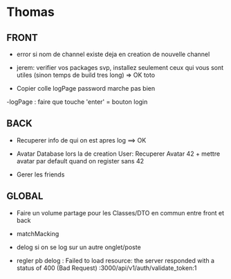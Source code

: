 # Thomas

## FRONT

- error si nom  de channel existe deja en creation de nouvelle channel

- jerem: verifier vos packages svp, installez seulement ceux qui vous sont utiles (sinon temps de build tres long) => OK toto

- Copier colle logPage password marche pas bien

-logPage : faire que touche 'enter' = bouton login


## BACK

- Recuperer info de qui on est apres log ==> OK

- Avatar Database lors la de creation User: Recuperer Avatar 42 + mettre avatar par default quand on register sans 42

- Gerer les friends

## GLOBAL

- Faire un volume partage pour les Classes/DTO en commun entre front et back

- matchMacking

- delog si on se log sur un autre onglet/poste

- regler pb delog : Failed to load resource: the server responded with a status of 400 (Bad Request) :3000/api/v1/auth/validate_token:1
